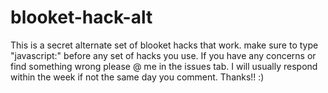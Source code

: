 # blooket-hack-alt
This is a secret alternate set of blooket hacks that work.
make sure to type "javascript:" before any set of hacks you use.
If you have any concerns or find something wrong please @ me in the issues tab. I will usually respond within the week if not the same day you comment. 
Thanks!! :)
